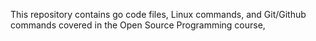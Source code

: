 This repository contains go code files, Linux commands, and Git/Github commands covered in the Open Source Programming course,
